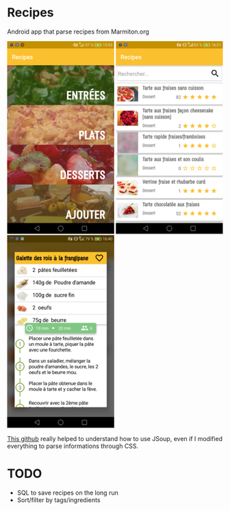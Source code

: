 # Recipes
Android app that parse recipes from Marmiton.org


<img src="recipes_menu.png" height="450" width="250"> <img src="recipes_search.png" height="450" width="250"> <img src="recipes_recipe.png" height="450" width="250">

[This github](https://github.com/PaulLesur/marmiton-simple-API) really helped to understand how to use JSoup, even if I modified everything to parse informations through CSS.

# TODO
* SQL to save recipes on the long run
* Sort/filter by tags/ingredients
